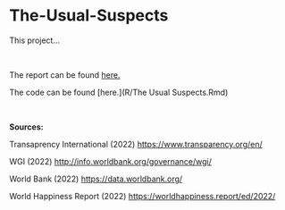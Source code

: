 # The-Usual-Suspects

This project...

<br/>

The report can be found [here.](R/The-Usual-Suspects.md)

The code can be found [here.](R/The Usual Suspects.Rmd)

<br/>

**Sources:**

Transaprency International (2022) https://www.transparency.org/en/

WGI (2022) http://info.worldbank.org/governance/wgi/

World Bank (2022) https://data.worldbank.org/

World Happiness Report (2022) https://worldhappiness.report/ed/2022/
